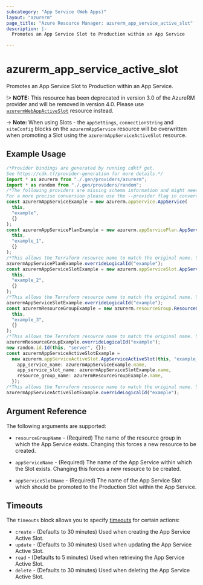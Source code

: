```yaml
---
subcategory: "App Service (Web Apps)"
layout: "azurerm"
page_title: "Azure Resource Manager: azurerm_app_service_active_slot"
description: |-
  Promotes an App Service Slot to Production within an App Service

---
```


# azurerm\_app\_service\_active\_slot

Promotes an App Service Slot to Production within an App Service.

!> **NOTE:** This resource has been deprecated in version 3.0 of the AzureRM provider and will be removed in version 4.0. Please use [`azurermWebAppActiveSlot`](https://registry.terraform.io/providers/hashicorp/azurerm/latest/docs/resources/web_app_active_slot) resource instead.

\-> **Note:** When using Slots - the `appSettings`, `connectionString` and `siteConfig` blocks on the `azurermAppService` resource will be overwritten when promoting a Slot using the `azurermAppServiceActiveSlot` resource.

## Example Usage

```typescript
/*Provider bindings are generated by running cdktf get.
See https://cdk.tf/provider-generation for more details.*/
import * as azurerm from "./.gen/providers/azurerm";
import * as random from "./.gen/providers/random";
/*The following providers are missing schema information and might need manual adjustments to synthesize correctly: azurerm, random.
For a more precise conversion please use the --provider flag in convert.*/
const azurermAppServiceExample = new azurerm.appService.AppService(
  this,
  "example",
  {}
);
const azurermAppServicePlanExample = new azurerm.appServicePlan.AppServicePlan(
  this,
  "example_1",
  {}
);
/*This allows the Terraform resource name to match the original name. You can remove the call if you don't need them to match.*/
azurermAppServicePlanExample.overrideLogicalId("example");
const azurermAppServiceSlotExample = new azurerm.appServiceSlot.AppServiceSlot(
  this,
  "example_2",
  {}
);
/*This allows the Terraform resource name to match the original name. You can remove the call if you don't need them to match.*/
azurermAppServiceSlotExample.overrideLogicalId("example");
const azurermResourceGroupExample = new azurerm.resourceGroup.ResourceGroup(
  this,
  "example_3",
  {}
);
/*This allows the Terraform resource name to match the original name. You can remove the call if you don't need them to match.*/
azurermResourceGroupExample.overrideLogicalId("example");
new random.id.Id(this, "server", {});
const azurermAppServiceActiveSlotExample =
  new azurerm.appServiceActiveSlot.AppServiceActiveSlot(this, "example_5", {
    app_service_name: azurermAppServiceExample.name,
    app_service_slot_name: azurermAppServiceSlotExample.name,
    resource_group_name: azurermResourceGroupExample.name,
  });
/*This allows the Terraform resource name to match the original name. You can remove the call if you don't need them to match.*/
azurermAppServiceActiveSlotExample.overrideLogicalId("example");

```

## Argument Reference

The following arguments are supported:

*   `resourceGroupName` - (Required) The name of the resource group in which the App Service exists. Changing this forces a new resource to be created.

*   `appServiceName` - (Required) The name of the App Service within which the Slot exists. Changing this forces a new resource to be created.

*   `appServiceSlotName` - (Required) The name of the App Service Slot which should be promoted to the Production Slot within the App Service.

## Timeouts

The `timeouts` block allows you to specify [timeouts](https://www.terraform.io/language/resources/syntax#operation-timeouts) for certain actions:

* `create` - (Defaults to 30 minutes) Used when creating the App Service Active Slot.
* `update` - (Defaults to 30 minutes) Used when updating the App Service Active Slot.
* `read` - (Defaults to 5 minutes) Used when retrieving the App Service Active Slot.
* `delete` - (Defaults to 30 minutes) Used when deleting the App Service Active Slot.
